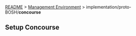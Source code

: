 [README](../../README.md) > [Management Environment](../../management_environment.md) > implementation/proto-BOSH/**concourse**

## Setup Concourse
